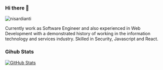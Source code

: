 ### Hi there 👋
<p align="left"> <img src="https://komarev.com/ghpvc/?username=nisardianti&label=Viewers Github&color=blue&style=plastic" alt="nisardianti" /> </p>

Currently work as Software Engineer and also experienced in Web Development with a demonstrated history of working in the information technology and services industry. Skilled in Security, Javascript and React.

### Gihub Stats

<a href="https://github.com/nisardianti">
 <img align="top" src="https://github-readme-stats.vercel.app/api?username=nisardianti&amp;show_icons=true&amp;count_private=true&amp;theme=cobalt" alt="GitHub Stats"/>
</a>

